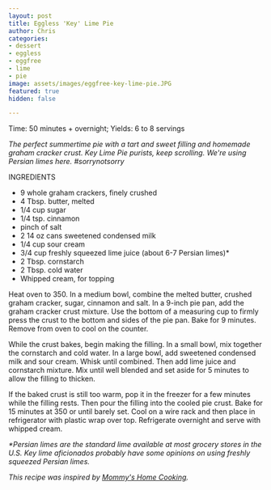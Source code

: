 ```yaml
---
layout: post
title: Eggless 'Key' Lime Pie
author: Chris
categories:
- dessert
- eggless
- eggfree
- lime
- pie
image: assets/images/eggfree-key-lime-pie.JPG
featured: true
hidden: false

---
```

Time: 50 minutes + overnight; Yields: 6 to 8 servings

_The perfect summertime pie with a tart and sweet filling and homemade graham cracker crust. Key Lime Pie purists, keep scrolling. We're using Persian limes here. #sorrynotsorry_

INGREDIENTS

* 9 whole graham crackers, finely crushed
* 4 Tbsp. butter, melted
* 1/4 cup sugar
* 1/4 tsp. cinnamon
* pinch of salt
* 2 14 oz cans sweetened condensed milk
* 1/4 cup sour cream
* 3/4 cup freshly squeezed lime juice (about 6-7 Persian limes)*
* 2 Tbsp. cornstarch
* 2 Tbsp. cold water
* Whipped cream, for topping

Heat oven to 350. In a medium bowl, combine the melted butter, crushed graham cracker, sugar, cinnamon and salt. In a 9-inch pie pan, add the graham cracker crust mixture. Use the bottom of a measuring cup to firmly press the crust to the bottom and sides of the pie pan. Bake for 9 minutes. Remove from oven to cool on the counter.

While the crust bakes, begin making the filling. In a small bowl, mix together the cornstarch and cold water. In a large bowl, add sweetened condensed milk and sour cream. Whisk until combined. Then add lime juice and cornstarch mixture. Mix until well blended and set aside for 5 minutes to allow the filling to thicken. 

If the baked crust is still too warm, pop it in the freezer for a few minutes while the filling rests. Then pour the filling into the cooled pie crust. Bake for 15 minutes at 350 or until barely set. Cool on a wire rack and then place in refrigerator with plastic wrap over top. Refrigerate overnight and serve with whipped cream. 

_*Persian limes are the standard lime available at most grocery stores in the U.S. Key lime aficionados probably have some opinions on using freshly squeezed Persian limes._ 

_This recipe was inspired by_ [_Mommy's Home Cooking_](https://mommyshomecooking.com/easy-eggless-key-lime-pie/)_._